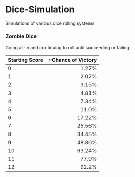 # Dice-Simulation

Simulations of various dice rolling systems

### Zombie Dice 
Going all-in and continuing to roll until succeeding or failing:

|Starting Score|~Chance of Victory|
|:------------|-----------------:|
|0|1.27%|
|1|2.07%|
|2|3.15%
3|4.81%
4|7.34%
5|11.0%
6|17.22%
7|25.56%
8|34.45%
9|48.86%
10|63.24%
11|77.9%
12|92.2%
